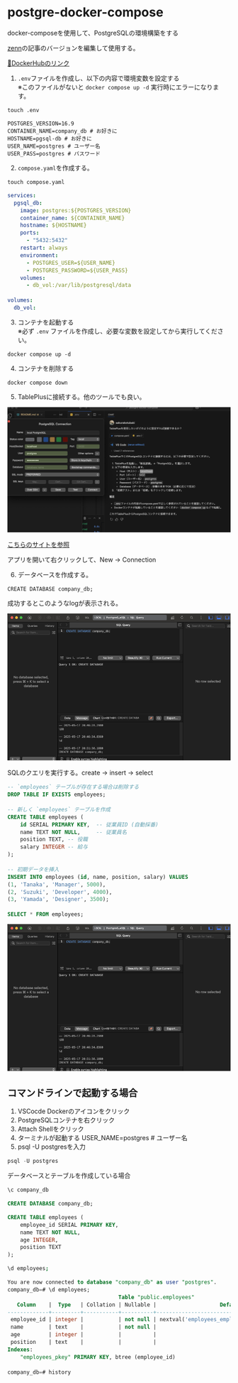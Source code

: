 # postgre-docker-compose
docker-composeを使用して、PostgreSQLの環境構築をする

[zenn](https://zenn.dev/joo_hashi/articles/3702238384488f)の記事のバージョンを編集して使用する。

[🔗DockerHubのリンク](https://hub.docker.com/_/postgres)

1. `.env`ファイルを作成し、以下の内容で環境変数を設定する  
※このファイルがないと `docker compose up -d` 実行時にエラーになります。

```shell
touch .env
```

```
POSTGRES_VERSION=16.9
CONTAINER_NAME=company_db # お好きに
HOSTNAME=pgsql-db # お好きに
USER_NAME=postgres # ユーザー名
USER_PASS=postgres # パスワード
```

2. `compose.yaml`を作成する。

```shell
touch compose.yaml
```

```yml
services:
  pgsql_db:
    image: postgres:${POSTGRES_VERSION}
    container_name: ${CONTAINER_NAME}
    hostname: ${HOSTNAME}
    ports:
      - "5432:5432"
    restart: always
    environment:
      - POSTGRES_USER=${USER_NAME}
      - POSTGRES_PASSWORD=${USER_PASS}
    volumes:
      - db_vol:/var/lib/postgresql/data

volumes:
  db_vol:
```

3. コンテナを起動する  
※必ず `.env` ファイルを作成し、必要な変数を設定してから実行してください。

```shell
docker compose up -d
```

4. コンテナを削除する
```shell
docker compose down
```

5. TablePlusに接続する。他のツールでも良い。

<img src="assets/tableplus.png" />

[こちらのサイトを参照](https://envader.plus/article/119#%E3%83%87%E3%83%BC%E3%82%BF%E3%83%99%E3%83%BC%E3%82%B9%E3%81%B8%E3%81%AE%E6%8E%A5%E7%B6%9A)

アプリを開いて右クリックして、New -> Connection

6. データベースを作成する。

```shell
CREATE DATABASE company_db;
```

成功するとこのようなlogが表示される。

<img src="assets/create-db.png" />

SQLのクエリを実行する。create -> insert -> select

```sql
-- `employees` テーブルが存在する場合は削除する
DROP TABLE IF EXISTS employees;

-- 新しく `employees` テーブルを作成
CREATE TABLE employees (
    id SERIAL PRIMARY KEY,  -- 従業員ID (自動採番)
    name TEXT NOT NULL,     -- 従業員名
    position TEXT, -- 役職
    salary INTEGER -- 給与
);

-- 初期データを挿入
INSERT INTO employees (id, name, position, salary) VALUES
(1, 'Tanaka', 'Manager', 5000),
(2, 'Suzuki', 'Developer', 4000),
(3, 'Yamada', 'Designer', 3500);

SELECT * FROM employees;
```

<img src="assets/create-db.png" />

## コマンドラインで起動する場合
1. VSCocde Dockerのアイコンをクリック
2. PostgreSQLコンテナを右クリック
3. Attach Shellをクリック
4. ターミナルが起動する
USER_NAME=postgres # ユーザー名
5. psql -U postgresを入力

```sql
psql -U postgres
```

データベースとテーブルを作成している場合
```sql
\c company_db
```

```sql
CREATE DATABASE company_db;
```

```sql
CREATE TABLE employees (
    employee_id SERIAL PRIMARY KEY,
    name TEXT NOT NULL,
    age INTEGER,
    position TEXT
);
```

```sh
\d employees;
```

```sql
You are now connected to database "company_db" as user "postgres".
company_db=# \d employees;
                                   Table "public.employees"
   Column    |  Type   | Collation | Nullable |                    Default                     
-------------+---------+-----------+----------+------------------------------------------------
 employee_id | integer |           | not null | nextval('employees_employee_id_seq'::regclass)
 name        | text    |           | not null | 
 age         | integer |           |          | 
 position    | text    |           |          | 
Indexes:
    "employees_pkey" PRIMARY KEY, btree (employee_id)

company_db=# history
```